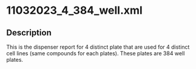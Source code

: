 
# 11032023_4_384_well.xml

## Description

This is the dispenser report for 4 distinct plate that are used for 4
distinct cell lines (same compounds for each plates).
These plates are 384 well plates.
